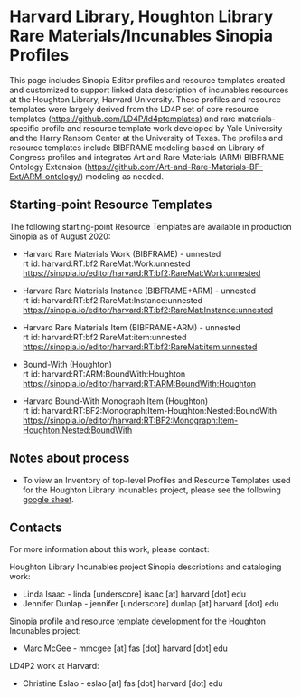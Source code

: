 # Harvard Library, Houghton Library Rare Materials/Incunables Sinopia Profiles

This page includes Sinopia Editor profiles and resource templates created and customized to support linked data description of incunables resources at the Houghton Library, Harvard University.  These profiles and resource templates were largely derived from the LD4P set of core resource templates (https://github.com/LD4P/ld4ptemplates) and rare materials-specific profile and resource template work developed by Yale University and the Harry Ransom Center at the University of Texas.  The profiles and resource templates include BIBFRAME modeling based on Library of Congress profiles and integrates Art and Rare Materials (ARM) BIBFRAME Ontology Extension (https://github.com/Art-and-Rare-Materials-BF-Ext/ARM-ontology/) modeling as needed.

## Starting-point Resource Templates

The following starting-point Resource Templates are available in production Sinopia as of August 2020:

* Harvard Rare Materials Work (BIBFRAME) - unnested  
rt id: harvard:RT:bf2:RareMat:Work:unnested  
https://sinopia.io/editor/harvard:RT:bf2:RareMat:Work:unnested 

* Harvard Rare Materials Instance (BIBFRAME+ARM) - unnested  
rt id: harvard:RT:bf2:RareMat:Instance:unnested  
https://sinopia.io/editor/harvard:RT:bf2:RareMat:Instance:unnested

* Harvard Rare Materials Item (BIBFRAME+ARM) - unnested  
rt id: harvard:RT:bf2:RareMat:item:unnested  
https://sinopia.io/editor/harvard:RT:bf2:RareMat:item:unnested

* Bound-With (Houghton)  
rt id: harvard:RT:ARM:BoundWith:Houghton  
https://sinopia.io/editor/harvard:RT:ARM:BoundWith:Houghton 

* Harvard Bound-With Monograph Item (Houghton)  
rt id: harvard:RT:BF2:Monograph:Item-Houghton:Nested:BoundWith  
https://sinopia.io/editor/harvard:RT:BF2:Monograph:Item-Houghton:Nested:BoundWith


## Notes about process

* To view an Inventory of top-level Profiles and Resource Templates used for the Houghton Library Incunables project, please see the following [google sheet](https://docs.google.com/spreadsheets/d/1XqShE3he-OWBgs1w9i-JhTTWKNTXpLxkHhy42KPmFS4/edit?usp=sharing).


## Contacts

For more information about this work, please contact: 

Houghton Library Incunables project Sinopia descriptions and cataloging work:  
* Linda Isaac - linda [underscore] isaac [at] harvard [dot] edu
* Jennifer Dunlap - jennifer [underscore] dunlap [at] harvard [dot] edu

Sinopia profile and resource template development for the Houghton Incunables project:
* Marc McGee - mmcgee [at] fas [dot] harvard [dot] edu

LD4P2 work at Harvard:
* Christine Eslao - eslao [at] fas [dot] harvard [dot] edu



